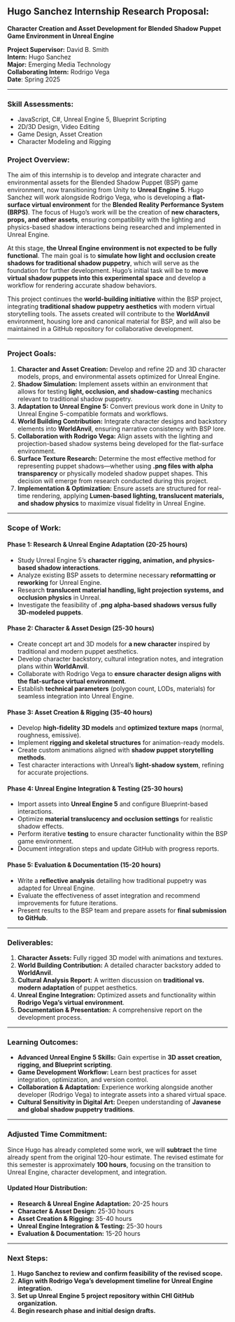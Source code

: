 ## Hugo Sanchez Internship Research Proposal:  
**Character Creation and Asset Development for Blended Shadow Puppet Game Environment in Unreal Engine**  

**Project Supervisor:** David B. Smith  
**Intern:** Hugo Sanchez  
**Major:** Emerging Media Technology  
**Collaborating Intern:** Rodrigo Vega  
**Date**: Spring 2025

---

### **Skill Assessments:**  
- JavaScript, C#, Unreal Engine 5, Blueprint Scripting  
- 2D/3D Design, Video Editing  
- Game Design, Asset Creation  
- Character Modeling and Rigging  

### **Project Overview:**  
The aim of this internship is to develop and integrate character and environmental assets for the Blended Shadow Puppet (BSP) game environment, now transitioning from Unity to **Unreal Engine 5**. Hugo Sanchez will work alongside Rodrigo Vega, who is developing a **flat-surface virtual environment** for the **Blended Reality Performance System (BRPS)**. The focus of Hugo’s work will be the creation of **new characters, props, and other assets**, ensuring compatibility with the lighting and physics-based shadow interactions being researched and implemented in Unreal Engine.

At this stage, **the Unreal Engine environment is not expected to be fully functional**. The main goal is to **simulate how light and occlusion create shadows for traditional shadow puppetry**, which will serve as the foundation for further development. Hugo’s initial task will be to **move virtual shadow puppets into this experimental space** and develop a workflow for rendering accurate shadow behaviors.

This project continues the **world-building initiative** within the BSP project, integrating **traditional shadow puppetry aesthetics** with modern virtual storytelling tools. The assets created will contribute to the **WorldAnvil** environment, housing lore and canonical material for BSP, and will also be maintained in a GitHub repository for collaborative development.

---

### **Project Goals:**  
1. **Character and Asset Creation:** Develop and refine 2D and 3D character models, props, and environmental assets optimized for Unreal Engine.  
2. **Shadow Simulation:** Implement assets within an environment that allows for testing **light, occlusion, and shadow-casting** mechanics relevant to traditional shadow puppetry.  
3. **Adaptation to Unreal Engine 5:** Convert previous work done in Unity to Unreal Engine 5-compatible formats and workflows.  
4. **World Building Contribution:** Integrate character designs and backstory elements into **WorldAnvil**, ensuring narrative consistency with BSP lore.  
5. **Collaboration with Rodrigo Vega:** Align assets with the lighting and projection-based shadow systems being developed for the flat-surface environment.  
6. **Surface Texture Research:** Determine the most effective method for representing puppet shadows—whether using **.png files with alpha transparency** or physically modeled shadow puppet shapes. This decision will emerge from research conducted during this project.  
7. **Implementation & Optimization:** Ensure assets are structured for real-time rendering, applying **Lumen-based lighting, translucent materials, and shadow physics** to maximize visual fidelity in Unreal Engine.  

---

### **Scope of Work:**

#### **Phase 1: Research & Unreal Engine Adaptation (20-25 hours)**  
- Study Unreal Engine 5’s **character rigging, animation, and physics-based shadow interactions**.  
- Analyze existing BSP assets to determine necessary **reformatting or reworking** for Unreal Engine.  
- Research **translucent material handling, light projection systems, and occlusion physics** in Unreal.  
- Investigate the feasibility of **.png alpha-based shadows versus fully 3D-modeled puppets**.  

#### **Phase 2: Character & Asset Design (25-30 hours)**  
- Create concept art and 3D models for **a new character** inspired by traditional and modern puppet aesthetics.  
- Develop character backstory, cultural integration notes, and integration plans within **WorldAnvil**.  
- Collaborate with Rodrigo Vega to **ensure character design aligns with the flat-surface virtual environment**.  
- Establish **technical parameters** (polygon count, LODs, materials) for seamless integration into Unreal Engine.  

#### **Phase 3: Asset Creation & Rigging (35-40 hours)**  
- Develop **high-fidelity 3D models** and **optimized texture maps** (normal, roughness, emissive).  
- Implement **rigging and skeletal structures** for animation-ready models.  
- Create custom animations aligned with **shadow puppet storytelling methods**.  
- Test character interactions with Unreal’s **light-shadow system**, refining for accurate projections.  

#### **Phase 4: Unreal Engine Integration & Testing (25-30 hours)**  
- Import assets into **Unreal Engine 5** and configure Blueprint-based interactions.  
- Optimize **material translucency and occlusion settings** for realistic shadow effects.  
- Perform iterative **testing** to ensure character functionality within the BSP game environment.  
- Document integration steps and update GitHub with progress reports.  

#### **Phase 5: Evaluation & Documentation (15-20 hours)**  
- Write a **reflective analysis** detailing how traditional puppetry was adapted for Unreal Engine.  
- Evaluate the effectiveness of asset integration and recommend improvements for future iterations.  
- Present results to the BSP team and prepare assets for **final submission to GitHub**.  

---

### **Deliverables:**  
1. **Character Assets:** Fully rigged 3D model with animations and textures.  
2. **World Building Contribution:** A detailed character backstory added to **WorldAnvil**.  
3. **Cultural Analysis Report:** A written discussion on **traditional vs. modern adaptation** of puppet aesthetics.  
4. **Unreal Engine Integration:** Optimized assets and functionality within **Rodrigo Vega’s virtual environment**.  
5. **Documentation & Presentation:** A comprehensive report on the development process.  

---

### **Learning Outcomes:**  
- **Advanced Unreal Engine 5 Skills:** Gain expertise in **3D asset creation, rigging, and Blueprint scripting**.  
- **Game Development Workflow:** Learn best practices for asset integration, optimization, and version control.  
- **Collaboration & Adaptation:** Experience working alongside another developer (Rodrigo Vega) to integrate assets into a shared virtual space.  
- **Cultural Sensitivity in Digital Art:** Deepen understanding of **Javanese and global shadow puppetry traditions**.  

---

### **Adjusted Time Commitment:**  
Since Hugo has already completed some work, we will **subtract** the time already spent from the original 120-hour estimate. The revised estimate for this semester is approximately **100 hours**, focusing on the transition to Unreal Engine, character development, and integration. 

#### **Updated Hour Distribution:**  
- **Research & Unreal Engine Adaptation:** 20-25 hours  
- **Character & Asset Design:** 25-30 hours  
- **Asset Creation & Rigging:** 35-40 hours  
- **Unreal Engine Integration & Testing:** 25-30 hours  
- **Evaluation & Documentation:** 15-20 hours  

---

### **Next Steps:**  
1. **Hugo Sanchez to review and confirm feasibility of the revised scope.**  
2. **Align with Rodrigo Vega’s development timeline for Unreal Engine integration.**  
3. **Set up Unreal Engine 5 project repository within CHI GitHub organization.**  
4. **Begin research phase and initial design drafts.**

